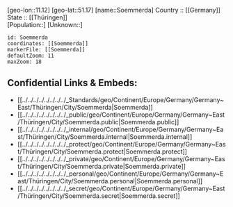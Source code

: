 ﻿---
location: [51.17,11.12] 
mapzoom: [7,12] 
mapmarker: city 
type: City
tags:
- geo/City


SpocWebEntityId: 34730
isDeleted: false
confidential: public

---
[geo-lon::11.12] 
[geo-lat::51.17] 
[name::Soemmerda] 
Country :: [[Germany]]  
State :: [[Thüringen]]  
[Population::] 
[Unknown::] 


```leaflet
id: Soemmerda
coordinates: [[Soemmerda]] 
markerFile: [[Soemmerda]] 
defaultZoom: 11 
maxZoom: 18
```


## Confidential Links & Embeds: 
- [[../../../../../../../../_Standards/geo/Continent/Europe/Germany/Germany~East/Thüringen/City/Soemmerda|Soemmerda]] 
- [[../../../../../../../../_public/geo/Continent/Europe/Germany/Germany~East/Thüringen/City/Soemmerda.public|Soemmerda.public]] 
- [[../../../../../../../../_internal/geo/Continent/Europe/Germany/Germany~East/Thüringen/City/Soemmerda.internal|Soemmerda.internal]] 
- [[../../../../../../../../_protect/geo/Continent/Europe/Germany/Germany~East/Thüringen/City/Soemmerda.protect|Soemmerda.protect]] 
- [[../../../../../../../../_private/geo/Continent/Europe/Germany/Germany~East/Thüringen/City/Soemmerda.private|Soemmerda.private]] 
- [[../../../../../../../../_personal/geo/Continent/Europe/Germany/Germany~East/Thüringen/City/Soemmerda.personal|Soemmerda.personal]] 
- [[../../../../../../../../_secret/geo/Continent/Europe/Germany/Germany~East/Thüringen/City/Soemmerda.secret|Soemmerda.secret]] 
